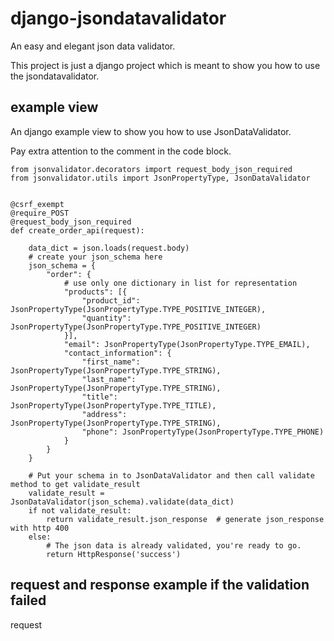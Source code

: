 # django-jsondatavalidator
An easy and elegant json data validator.

This project is just a django project which is meant to show you how to use the jsondatavalidator.

## example view
An django example view to show you how to use JsonDataValidator.

Pay extra attention to the comment in the code block.
```
from jsonvalidator.decorators import request_body_json_required
from jsonvalidator.utils import JsonPropertyType, JsonDataValidator


@csrf_exempt
@require_POST
@request_body_json_required
def create_order_api(request):

    data_dict = json.loads(request.body)
    # create your json_schema here
    json_schema = {
        "order": {
            # use only one dictionary in list for representation
            "products": [{
                "product_id": JsonPropertyType(JsonPropertyType.TYPE_POSITIVE_INTEGER),
                "quantity": JsonPropertyType(JsonPropertyType.TYPE_POSITIVE_INTEGER)
            }],
            "email": JsonPropertyType(JsonPropertyType.TYPE_EMAIL),
            "contact_information": {
                "first_name": JsonPropertyType(JsonPropertyType.TYPE_STRING),
                "last_name": JsonPropertyType(JsonPropertyType.TYPE_STRING),
                "title": JsonPropertyType(JsonPropertyType.TYPE_TITLE),
                "address": JsonPropertyType(JsonPropertyType.TYPE_STRING),
                "phone": JsonPropertyType(JsonPropertyType.TYPE_PHONE)
            }
        }
    }

    # Put your schema in to JsonDataValidator and then call validate method to get validate_result
    validate_result = JsonDataValidator(json_schema).validate(data_dict)
    if not validate_result:
        return validate_result.json_response  # generate json_response with http 400
    else:
        # The json data is already validated, you're ready to go.
        return HttpResponse('success')

```
## request and response example if the validation failed

request
``` javascript

```
